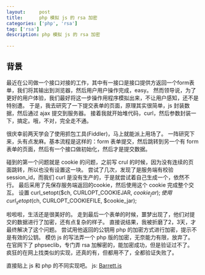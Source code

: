 ```yaml
---
layout:     post
title:      php 模拟 js 的 rsa 加密
categories: ['php', 'rsa']
tag: ['rsa']
description: php 模拟 js 的 rsa 加密
  
---
```

## 背景
最近在公司做一个接口对接的工作，其中有一接口是接口提供方返回一个form表单，我们将其输出到浏览器，然后用户用户操作完成，easy。
然而领导说，为了更好的用户体验，我们最好将这一步操作用程序模拟出来，不让用户感知，还不是特别遭。
于是，我去研究了一下提交表单的页面，原理其实很简单，js 封装数据，然后通过 ajax 提交到服务器。
接着我就开始堆代码，curl，然后参数封装一下，搞定。哦，不对，完全走不通。

很庆幸前两天学会了使用抓包工具(Fiddler)，马上就能派上用场了。
一阵研究下来，头有点发麻。基本流程是这样的：form 表单提交，然后跳转到另一个有 form 表单的页面，然后有一个接口做初始化，然后才是提交数据。

碰到的第一个问题就是 cookie 的问题，之前写 crul 的时候，因为没有连续的页面跳转，所以也没有设置这一块。
尝试了几次，发现了是服务端有校验 session_id，而我们 curl 是没有生产的，于是就尝试着自己生成一个，依然不行。
最后采用了先保存服务端返回的cookie，然后使用这个 cookie 完成整个交互。
  设置 curl_setopt($ch, CURLOPT_COOKIEJAR, $cookie_jar); 
  使用 curl_setopt($ch, CURLOPT_COOKIEFILE, $cookie_jar);

啦啦啦，生活还是很美好的。
走到最后一个表单的时候，噩梦出现了，他们对提交的数据进行了加密，还有点复杂的样子。
直接说结果，我被折磨了2，3天，才最终解决了这个问题。
尝试用他返回的公钥用 php 的加密方式进行加密，提示不是有效的公钥。
模仿 js 的写法弄一个 php 版的加密，无奈能力有限，放弃了。
在官网下了 phpseclib，专门弄 rsa 加解密的，能加密成功，但是验证过不了。
疯狂的在网上找类似的实现，还真的有，但都用不了，全都验证失败了。

直接贴上 js 和 php 的不同实现吧。
js: <a href="../resource/js/rsa/Barrett.js">Barrett.js</a>
